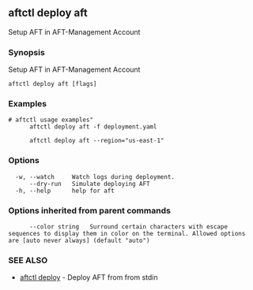 ## aftctl deploy aft

Setup AFT in AFT-Management Account

### Synopsis

Setup AFT in AFT-Management Account

```
aftctl deploy aft [flags]
```

### Examples

```
# aftctl usage examples"
	  aftctl deploy aft -f deployment.yaml
	
	  aftctl deploy aft --region="us-east-1"
```

### Options

```
  -w, --watch     Watch logs during deployment.
      --dry-run   Simulate deploying AFT
  -h, --help      help for aft
```

### Options inherited from parent commands

```
      --color string   Surround certain characters with escape sequences to display them in color on the terminal. Allowed options are [auto never always] (default "auto")
```

### SEE ALSO

* [aftctl deploy](aftctl_deploy.md)	 - Deploy AFT from from stdin

